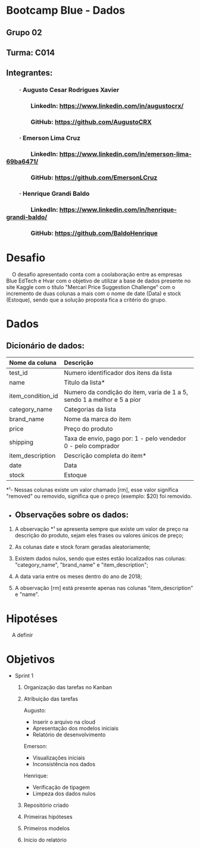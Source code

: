 # Bootcamp Blue - Dados
## Grupo 02
## Turma: C014
## Integrantes:
### &nbsp;&nbsp;&nbsp;&nbsp;&nbsp;&nbsp;&nbsp;&nbsp; · Augusto Cesar Rodrigues Xavier
### &nbsp;&nbsp;&nbsp;&nbsp;&nbsp;&nbsp;&nbsp;&nbsp;&nbsp;&nbsp;&nbsp;&nbsp;&nbsp;&nbsp;&nbsp;&nbsp; LinkedIn: https://www.linkedin.com/in/augustocrx/
### &nbsp;&nbsp;&nbsp;&nbsp;&nbsp;&nbsp;&nbsp;&nbsp;&nbsp;&nbsp;&nbsp;&nbsp;&nbsp;&nbsp;&nbsp;&nbsp; GitHub: https://github.com/AugustoCRX
### &nbsp;&nbsp;&nbsp;&nbsp;&nbsp;&nbsp;&nbsp;&nbsp; · Emerson Lima Cruz
### &nbsp;&nbsp;&nbsp;&nbsp;&nbsp;&nbsp;&nbsp;&nbsp;&nbsp;&nbsp;&nbsp;&nbsp;&nbsp;&nbsp;&nbsp;&nbsp; LinkedIn: https://www.linkedin.com/in/emerson-lima-69ba6471/
### &nbsp;&nbsp;&nbsp;&nbsp;&nbsp;&nbsp;&nbsp;&nbsp;&nbsp;&nbsp;&nbsp;&nbsp;&nbsp;&nbsp;&nbsp;&nbsp; GitHub: https://github.com/EmersonLCruz
### &nbsp;&nbsp;&nbsp;&nbsp;&nbsp;&nbsp;&nbsp;&nbsp; · Henrique Grandi Baldo
### &nbsp;&nbsp;&nbsp;&nbsp;&nbsp;&nbsp;&nbsp;&nbsp;&nbsp;&nbsp;&nbsp;&nbsp;&nbsp;&nbsp;&nbsp;&nbsp; LinkedIn: https://www.linkedin.com/in/henrique-grandi-baldo/
### &nbsp;&nbsp;&nbsp;&nbsp;&nbsp;&nbsp;&nbsp;&nbsp;&nbsp;&nbsp;&nbsp;&nbsp;&nbsp;&nbsp;&nbsp;&nbsp; GitHub: https://github.com/BaldoHenrique
# Desafio

&nbsp;&nbsp;&nbsp;&nbsp;O desafio apresentado conta com a coolaboração entre as empresas Blue EdTech e Hvar com o objetivo de utilizar a base de dados presente no site Kaggle com o título "Mercari Price Suggestion Challenge" com o incremento de duas colunas a mais com o nome de date (Data) e stock (Estoque), sendo que a solução proposta fica a critério do grupo.

# Dados

## Dicionário de dados:

| Nome da coluna | Descrição |
| :---- | :---- |
| test_id | Numero identificador dos itens da lista |
| name | Titulo da lista*|
| item_condition_id | Numero da condição do item, varia de 1 a 5, sendo 1 a melhor e 5 a pior |
| category_name | Categorias da lista |
| brand_name | Nome da marca do item |
| price | Preço do produto |
| shipping | Taxa de envio, pago por: 1 - pelo vendedor 0 - pelo comprador |
| item_description | Descrição completa do item* |
| date | Data |
| stock | Estoque |

*¹- Nessas colunas existe um valor chamado [rm], esse valor significa "removed" ou removido, significa que o preço (exemplo: $20) foi removido.

- ## Observações sobre os dados:

1. A observação *¹ se apresenta sempre que existe um valor de preço na descrição do produto, sejam eles frases ou valores únicos de preço;

2. As colunas date e stock foram geradas aleatoriamente;

3. Existem dados nulos, sendo que estes estão localizados nas colunas: "category_name", "brand_name" e "item_description";

4. A data varia entre os meses dentro do ano de 2018;

5. A observação [rm] está presente apenas nas colunas "item_description" e "name".

# Hipotéses

&nbsp;&nbsp;&nbsp;&nbsp;A definir

# Objetivos

- Sprint 1

    1. Organização das tarefas no Kanban
    2. Atribuição das tarefas
        
        Augusto:
        
        - Inserir o arquivo na cloud
        - Apresentação dos modelos iniciais
        - Relatório de desenvolvimento

        Emerson:

        - Visualizações iniciais
        - Inconsistência nos dados

        Henrique:

        - Verificação de tipagem
        - Limpeza dos dados nulos

    3. Repositório criado
    4. Primeiras hipóteses
    5. Primeiros modelos
    6. Inicio do relatório

